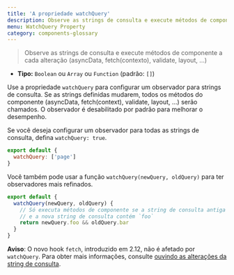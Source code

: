 ```yaml
---
title: 'A propriedade watchQuery'
description: Observe as strings de consulta e execute métodos de componente a cada alteração (asyncData, fetch, validate, layout, ...)
menu: WatchQuery Property
category: components-glossary
---
```


> Observe as strings de consulta e execute métodos de componente a cada alteração (asyncData, fetch(contexto), validate, layout, ...)

- **Tipo:** `Boolean` ou `Array` ou `Function` (padrão: `[]`)

Use a propriedade `watchQuery` para configurar um observador para strings de consulta. Se as strings definidas mudarem, todos os métodos do componente (asyncData, fetch(context), validate, layout, ...) serão chamados. O observador é desabilitado por padrão para melhorar o desempenho.

Se você deseja configurar um observador para todas as strings de consulta, defina `watchQuery: true`.

```js
export default {
  watchQuery: ['page']
}
```

Você também pode usar a função `watchQuery(newQuery, oldQuery)` para ter observadores mais refinados.

```js
export default {
  watchQuery(newQuery, oldQuery) {
    // Só executa métodos de componente se a string de consulta antiga continha `bar`
    // e a nova string de consulta contém `foo`
    return newQuery.foo && oldQuery.bar
  }
}
```

<base-alert>

**Aviso**: O novo hook `fetch`, introduzido em 2.12, não é afetado por `watchQuery`. Para obter mais informações, consulte [ouvindo as alterações da string de consulta](/guides/features/data-fetching#the-fetch-hook).

</base-alert>
